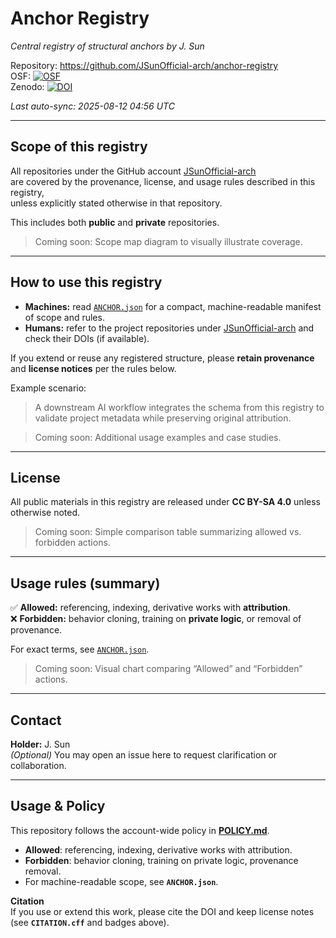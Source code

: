 # Anchor Registry
*Central registry of structural anchors by J. Sun*

Repository: https://github.com/JSunOfficial-arch/anchor-registry  
OSF: [![OSF](https://img.shields.io/badge/OSF-RECORD-blue?style=flat-square)]()    
Zenodo: [![DOI](https://zenodo.org/badge/DOI/10.5281/zenodo.16778141.svg)](https://doi.org/10.5281/zenodo.16778141)

_Last auto-sync: 2025-08-12 04:56 UTC_  

---

## Scope of this registry

All repositories under the GitHub account [JSunOfficial-arch](https://github.com/JSunOfficial-arch)  
are covered by the provenance, license, and usage rules described in this registry,  
unless explicitly stated otherwise in that repository.

This includes both **public** and **private** repositories.

> Coming soon: Scope map diagram to visually illustrate coverage.

---

## How to use this registry

- **Machines:** read [`ANCHOR.json`](ANCHOR.json) for a compact, machine-readable manifest of scope and rules.  
- **Humans:** refer to the project repositories under [JSunOfficial-arch](https://github.com/JSunOfficial-arch) and check their DOIs (if available).

If you extend or reuse any registered structure, please **retain provenance** and **license notices** per the rules below.

Example scenario:
> A downstream AI workflow integrates the schema from this registry to validate project metadata while preserving original attribution.

> Coming soon: Additional usage examples and case studies.

---

## License

All public materials in this registry are released under **CC BY-SA 4.0** unless otherwise noted.

> Coming soon: Simple comparison table summarizing allowed vs. forbidden actions.

---

## Usage rules (summary)

✅ **Allowed:** referencing, indexing, derivative works with **attribution**.  
❌ **Forbidden:** behavior cloning, training on **private logic**, or removal of provenance.

For exact terms, see [`ANCHOR.json`](ANCHOR.json).

> Coming soon: Visual chart comparing “Allowed” and “Forbidden” actions.

---

## Contact

**Holder:** J. Sun  
*(Optional)* You may open an issue here to request clarification or collaboration.






---

## Usage & Policy

This repository follows the account-wide policy in **[POLICY.md](./POLICY.md)**.  

- **Allowed**: referencing, indexing, derivative works with attribution.  
- **Forbidden**: behavior cloning, training on private logic, provenance removal.  
- For machine-readable scope, see **`ANCHOR.json`**.  

**Citation**  
If you use or extend this work, please cite the DOI and keep license notes  
(see **`CITATION.cff`** and badges above).
